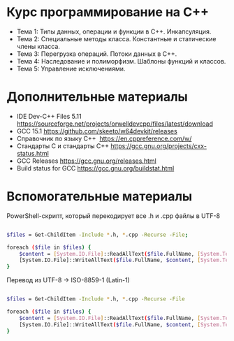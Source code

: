 # Курс программирование на С++
- Тема 1: Типы данных, операции и функции в С++. Инкапсуляция.
- Тема 2: Специальные методы класса. Константные и статические члены класса.
- Тема 3: Перегрузка операций. Потоки данных в С++.
- Тема 4: Наследование и полиморфизм. Шаблоны функций и классов.
- Тема 5: Управление исключениями.

# Дополнительные материалы
- IDE Dev-C++ Files​ 5.11​ https://sourceforge.net/projects/orwelldevcpp/files/latest/download
- GCC 15.1 https://github.com/skeeto/w64devkit/releases
- Справочник по языку С++​ ​ https://en.cppreference.com/w/
- Стандарты C и стандарты C++​ https://gcc.gnu.org/projects/cxx-status.html
- GCC Releases​ https://gcc.gnu.org/releases.html
- Build status for GCC​ https://gcc.gnu.org/buildstat.html

# Вспомогательные материалы

PowerShell-скрипт, который перекодирует все .h и .cpp файлы в UTF-8

```bash

$files = Get-ChildItem -Include *.h, *.cpp -Recurse -File;

foreach ($file in $files) {
	$content = [System.IO.File]::ReadAllText($file.FullName, [System.Text.Encoding]::GetEncoding("ISO-8859-1")); 
	[System.IO.File]::WriteAllText($file.FullName, $content, [System.Text.Encoding]::UTF8)
}

```

Перевод из UTF-8 → ISO-8859-1 (Latin-1)

```bash

$files = Get-ChildItem -Include *.h, *.cpp -Recurse -File

foreach ($file in $files) {
    $content = [System.IO.File]::ReadAllText($file.FullName, [System.Text.Encoding]::UTF8)
    [System.IO.File]::WriteAllText($file.FullName, $content, [System.Text.Encoding]::GetEncoding("ISO-8859-1"))
}

```
